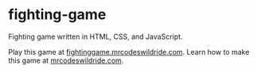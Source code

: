 # fighting-game

Fighting game written in HTML, CSS, and JavaScript.

Play this game at [fightinggame.mrcodeswildride.com](https://fightinggame.mrcodeswildride.com/).
Learn how to make this game at [mrcodeswildride.com](https://www.mrcodeswildride.com/).